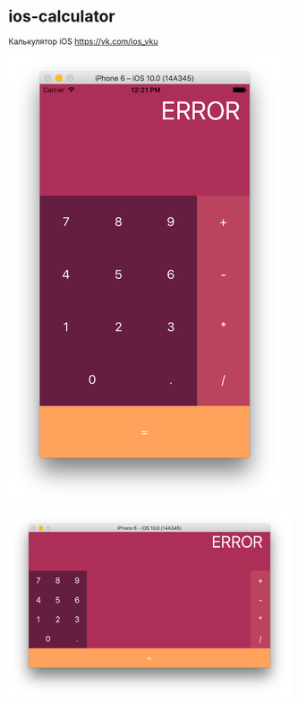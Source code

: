# ios-calculator
Калькулятор iOS
https://vk.com/ios_vku


![Вертиальная ориентация](v.png)


![Горизонтальня ориентация](h.png)
